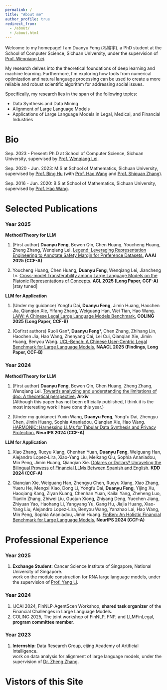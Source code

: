 ```yaml
---
permalink: /
title: "About me"
author_profile: true
redirect_from: 
  - /about/
  - /about.html
---
```



Welcome to my homepage! I am Duanyu Feng (冯端宇), a PhD student at the School of Computer Science, Sichuan University, under the supervision of [Prof. Wenqiang Lei](https://sites.google.com/view/wenqianghome/home).

My research delves into the theoretical foundations of deep learning and machine learning. Furthermore, I'm exploring how tools from numerical optimization and natural language processing can be used to create a more reliable and robust scientific algorithm for addressing social issues.

Specifically, my research lies in the span of the following topics:
- Data Synthesis and Data Mining
- Alignment of Large Language Models
- Applications of Large Language Models in Legal, Medical, and Financial Industries

Bio
======
Sep. 2023 - Present: Ph.D at School of Computer Science, Sichuan University, supervised by [Prof. Wenqiang Lei](https://sites.google.com/view/wenqianghome/home).

Sep. 2020 - Jun. 2023: M.S at School of Mathematics, Sichuan University, supervised by [Prof. Bing Hu](https://math.scu.edu.cn/info/1252/2507.htm) (with [Prof. Hao Wang](https://math.scu.edu.cn/info/1252/2489.htm) and [Prof. Shiquan Zhang](https://math.scu.edu.cn/info/1252/2525.htm)). 

Sep. 2016 - Jun. 2020: B.S at School of Mathematics, Sichuan University, supervised by [Prof. Hao Wang](https://math.scu.edu.cn/info/1252/2489.htm).


<!--
News
======
1. academicpages is a ready-to-fork GitHub Pages template for academic personal websites
1. 
-->

<!--
Selected Awards
======
1. 
1. 
-->

Selected Publications
======
### Year 2025 ###
**Method/Theory for LLM**
1. (First author) **Duanyu Feng**, Bowen Qin, Chen Huang, Youcheng Huang, Zheng Zhang, Wenqiang Lei. [Legend: Leveraging Representation Engineering to Annotate Safety Margin for Preference Datasets.](https://ojs.aaai.org/index.php/AAAI/article/view/34937)  **AAAI 2025 (CCF-A)** 
   
1. Youcheng Huang, Chen Huang, **Duanyu Feng**, Wenqiang Lei, Jiancheng Lv. [Cross-model Transferability among Large Language Models on the Platonic Representations of Concepts.]() **ACL 2025 (Long Paper, CCF-A)**  [stay tuned]
  

**LLM for Application**
 1. (Under my guidance) Yongfu Dai, **Duanyu Feng**, Jimin Huang, Haochen Jia, Qianqian Xie, Yifang Zhang, Weiguang Han, Wei Tian, Hao Wang. [LAiW: A Chinese Legal Large Language Models Benchmark.](https://aclanthology.org/2025.coling-main.716/) **COLING 2025 (Long Paper, CCF-B)**

 1. (Cofirst authors) Ruoli Gan\*, **Duanyu Feng**\*, Chen Zhang, Zhihang Lin, Haochen Jia, Hao Wang, Zhenyang Cai, Lei Cui, Qianqian Xie, Jimin Huang, Benyou Wang. [UCL-Bench: A Chinese User-Centric Legal Benchmark for Large Language Models.](https://aclanthology.org/2025.findings-naacl.444/) **NAACL 2025 (Findings, Long Paper, CCF-B)**


### Year 2024 ###
**Method/Theory for LLM**
1. (First author) **Duanyu Feng**, Bowen Qin, Chen Huang, Zheng Zhang, Wenqiang Lei. [Towards analyzing and understanding the limitations of dpo: A theoretical perspective.](https://arxiv.org/pdf/2404.04626) **Arxiv**
   <br>
   (Although this paper has not been officially published, I think it is the most interesting work I have done this year.)

1. (Under my guidance) Yuxin Wang, **Duanyu Feng**, Yongfu Dai, Zhengyu Chen, Jimin Huang, Sophia Ananiadou, Qianqian Xie, Hao Wang. [HARMONIC: Harnessing LLMs for Tabular Data Synthesis and Privacy Protection.](https://neurips.cc/virtual/2024/poster/97571) **NeurIPS 2024 (CCF-A)**


**LLM for Application**
1. Xiao Zhang, Ruoyu Xiang, Chenhan Yuan, **Duanyu Feng**, Weiguang Han, Alejandro Lopez-Lira, Xiao-Yang Liu, Meikang Qiu, Sophia Ananiadou, Min Peng, Jimin Huang, Qianqian Xie. [Dólares or Dollars? Unraveling the Bilingual Prowess of Financial LLMs Between Spanish and English.](https://dl.acm.org/doi/abs/10.1145/3637528.3671554) **KDD 2024 (CCF-A)**


1. Qianqian Xie, Weiguang Han, Zhengyu Chen, Ruoyu Xiang, Xiao Zhang, Yueru He, Mengxi Xiao, Dong Li, Yongfu Dai, **Duanyu Feng**, Yijing Xu, Haoqiang Kang, Ziyan Kuang, Chenhan Yuan, Kailai Yang, Zheheng Luo, Tianlin Zhang, Zhiwei Liu, Guojun Xiong, Zhiyang Deng, Yuechen Jiang, Zhiyuan Yao, Haohang Li, Yangyang Yu, Gang Hu, Jiajia Huang, Xiao-Yang Liu, Alejandro Lopez-Lira, Benyou Wang, Yanzhao Lai, Hao Wang, Min Peng, Sophia Ananiadou, Jimin Huang. [FinBen: An Holistic Financial Benchmark for Large Language Models.](https://neurips.cc/virtual/2024/poster/97525) **NeurIPS 2024 (CCF-A)** 

Professional Experience
======
### Year 2025 ###
1. **Exchange Student**: Cancer Science Institute of Singapore, National University of Singapore.
   <br>
   work on the module construction for RNA large language models, under the supervision of [Prof. Yang Li](https://csi.nus.edu.sg/researcher/yangli/).

### Year 2024 ###
1. IJCAI 2024, FinNLP-AgentScen Workshop, **shared task organizer** of the Financial Challenges in Large Language Models.
1. COLING 2025, The joint workshop of FinNLP, FNP, and LLMFinLegal, **program committee member**.

### Year 2023 ###
1. **Internship**: Data Research Group, eijing Academy of Artificial Intelligence.
   <br>
   work on data analysis for alignment of large language models, under the supervision of [Dr. Zheng Zhang](https://openreview.net/profile?id=~Zheng_Zhang12).

Vistors of this Site
======
<script type='text/javascript' id='clustrmaps' src='//cdn.clustrmaps.com/map_v2.js?cl=ffffff&w=300&t=tt&d=A08jrrt6DrZYPgnW_3CNQ9g__K0KA4kQ073WVihSbUI&co=2d78ad&cmo=3acc3a&cmn=ff5353&ct=ffffff'></script>

